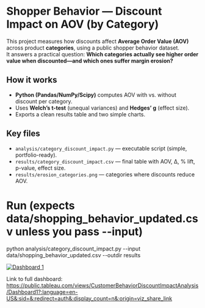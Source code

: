 # Shopper Behavior — Discount Impact on AOV (by Category)

This project measures how discounts affect **Average Order Value (AOV)** across product **categories**, using a public shopper behavior dataset.  
It answers a practical question: **Which categories actually see higher order value when discounted—and which ones suffer margin erosion?**

## How it works
- **Python (Pandas/NumPy/Scipy)** computes AOV with vs. without discount per category.
- Uses **Welch’s t-test** (unequal variances) and **Hedges’ g** (effect size).
- Exports a clean results table and two simple charts.

## Key files
- `analysis/category_discount_impact.py` — executable script (simple, portfolio-ready).
- `results/category_discount_impact.csv` — final table with AOV, Δ, % lift, p-value, effect size.
- `results/erosion_categories.png` — categories where discounts reduce AOV.


# Run (expects data/shopping_behavior_updated.csv unless you pass --input)
python analysis/category_discount_impact.py --input data/shopping_behavior_updated.csv --outdir results



<div class='tableauPlaceholder' id='viz1761547601531' style='position: relative'><noscript><a href='#'><img alt='Dashboard 1 ' src='https:&#47;&#47;public.tableau.com&#47;static&#47;images&#47;Cu&#47;CustomerBehaviorDiscountImpactAnalysis&#47;Dashboard1&#47;1_rss.png' style='border: none' /></a></noscript><object class='tableauViz'  style='display:none;'><param name='host_url' value='https%3A%2F%2Fpublic.tableau.com%2F' /> <param name='embed_code_version' value='3' /> <param name='site_root' value='' /><param name='name' value='CustomerBehaviorDiscountImpactAnalysis&#47;Dashboard1' /><param name='tabs' value='no' /><param name='toolbar' value='yes' /><param name='static_image' value='https:&#47;&#47;public.tableau.com&#47;static&#47;images&#47;Cu&#47;CustomerBehaviorDiscountImpactAnalysis&#47;Dashboard1&#47;1.png' /> <param name='animate_transition' value='yes' /><param name='display_static_image' value='yes' /><param name='display_spinner' value='yes' /><param name='display_overlay' value='yes' /><param name='display_count' value='yes' /><param name='language' value='en-US' /></object></div>                <script type='text/javascript'>                    var divElement = document.getElementById('viz1761547601531');                    var vizElement = divElement.getElementsByTagName('object')[0];                    if ( divElement.offsetWidth > 800 ) { vizElement.style.width='100%';vizElement.style.height=(divElement.offsetWidth*0.75)+'px';} else if ( divElement.offsetWidth > 500 ) { vizElement.style.width='100%';vizElement.style.height=(divElement.offsetWidth*0.75)+'px';} else { vizElement.style.width='100%';vizElement.style.height='777px';}                     var scriptElement = document.createElement('script');                    scriptElement.src = 'https://public.tableau.com/javascripts/api/viz_v1.js';                    vizElement.parentNode.insertBefore(scriptElement, vizElement);                </script>


Link to full dashboard: https://public.tableau.com/views/CustomerBehaviorDiscountImpactAnalysis/Dashboard1?:language=en-US&:sid=&:redirect=auth&:display_count=n&:origin=viz_share_link
